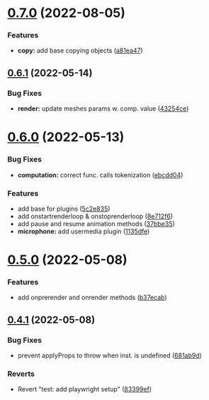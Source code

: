 # [0.7.0](https://github.com/zeropaper/foreseen/compare/v0.6.1...v0.7.0) (2022-08-05)


### Features

* **copy:** add base copying objects ([a81ea47](https://github.com/zeropaper/foreseen/commit/a81ea477278448417dceca34eede93fec596fb4b))



## [0.6.1](https://github.com/zeropaper/foreseen/compare/v0.6.0...v0.6.1) (2022-05-14)


### Bug Fixes

* **render:** update meshes params w. comp. value ([43254ce](https://github.com/zeropaper/foreseen/commit/43254ce7d0f335d01703c64895ae25836d3636d8))



# [0.6.0](https://github.com/zeropaper/foreseen/compare/v0.5.0...v0.6.0) (2022-05-13)


### Bug Fixes

* **computation:** correct func. calls tokenization ([ebcdd04](https://github.com/zeropaper/foreseen/commit/ebcdd04f0fafbb29abfde39b351e0ba8dd6676f5))


### Features

* add base for plugins ([5c2e835](https://github.com/zeropaper/foreseen/commit/5c2e8352f89b9c0b01a44a7ed97d5a8dd43c6c91))
* add onstartrenderloop & onstoprenderloop ([8e712f6](https://github.com/zeropaper/foreseen/commit/8e712f6f0e23b62106af4488c914c293c12dafd5))
* add pause and resume animation methods ([37bbe35](https://github.com/zeropaper/foreseen/commit/37bbe351310ebb384e1bb9a1060a6679385cec45))
* **microphone:** add usermedia plugin ([1135dfe](https://github.com/zeropaper/foreseen/commit/1135dfeb8b09f3a3ce4ea695f480378affcbe78d))



# [0.5.0](https://github.com/zeropaper/foreseen/compare/v0.4.1...v0.5.0) (2022-05-08)


### Features

* add onprerender and onrender methods ([b37ecab](https://github.com/zeropaper/foreseen/commit/b37ecabd92b861c74bdeeda45cd2c54fc094a4cf))



## [0.4.1](https://github.com/zeropaper/foreseen/compare/v0.4.0...v0.4.1) (2022-05-08)


### Bug Fixes

* prevent applyProps to throw when inst. is undefined ([681ab9d](https://github.com/zeropaper/foreseen/commit/681ab9d14520e3d0e3e2b209aec393ed865c75b7))


### Reverts

* Revert "test: add playwright setup" ([83399ef](https://github.com/zeropaper/foreseen/commit/83399ef76081981e17c0e2353ecf35af864984f2))



